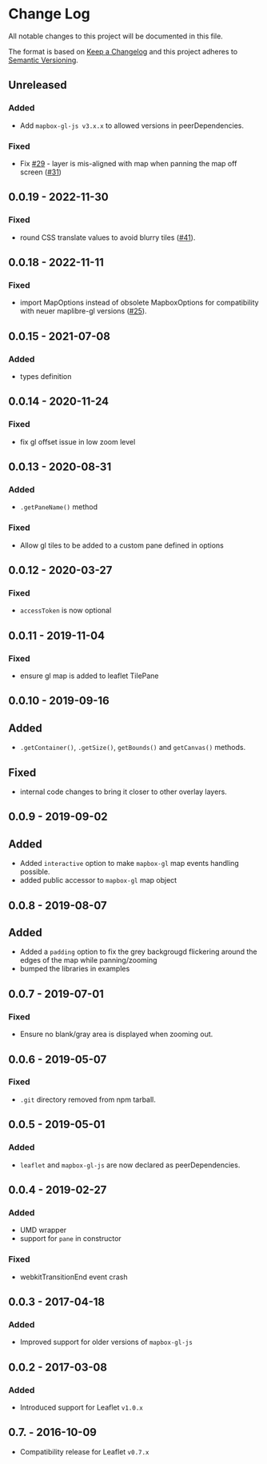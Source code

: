 # Change Log
All notable changes to this project will be documented in this file.

The format is based on [Keep a Changelog](http://keepachangelog.com/)
and this project adheres to [Semantic Versioning](http://semver.org/).

## Unreleased

### Added

- Add `mapbox-gl-js v3.x.x` to allowed versions in peerDependencies.

### Fixed

- Fix [#29](https://github.com/maplibre/maplibre-gl-leaflet/issues/29) - layer is mis-aligned with map when panning the map off screen ([#31](https://github.com/maplibre/maplibre-gl-leaflet/pulls/31))

## 0.0.19 - 2022-11-30

### Fixed

- round CSS translate values to avoid blurry tiles ([#41](https://github.com/maplibre/maplibre-gl-leaflet/issues/41)).

## 0.0.18 - 2022-11-11

### Fixed

- import MapOptions instead of obsolete MapboxOptions for compatibility with neuer maplibre-gl versions ([#25](https://github.com/maplibre/maplibre-gl-leaflet/issues/25)).

## 0.0.15 - 2021-07-08

### Added
- types definition

## 0.0.14 - 2020-11-24

### Fixed

- fix gl offset issue in low zoom level

## 0.0.13 - 2020-08-31

### Added
-  `.getPaneName()` method

### Fixed
- Allow gl tiles to be added to a custom pane defined in options

## 0.0.12 - 2020-03-27

### Fixed

- `accessToken` is now optional

## 0.0.11 - 2019-11-04

### Fixed

- ensure gl map is added to leaflet TilePane

## 0.0.10 - 2019-09-16

## Added

- `.getContainer()`, `.getSize()`, `getBounds()` and `getCanvas()` methods.

## Fixed

- internal code changes to bring it closer to other overlay layers.

## 0.0.9 - 2019-09-02

## Added

- Added `interactive` option to make `mapbox-gl` map events handling possible.
- added public accessor to `mapbox-gl` map object

## 0.0.8 - 2019-08-07

## Added

- Added a `padding` option to fix the grey backgrougd flickering around the edges of the map while panning/zooming
- bumped the libraries in examples

## 0.0.7 - 2019-07-01

### Fixed

- Ensure no blank/gray area is displayed when zooming out.

## 0.0.6 - 2019-05-07

### Fixed

- `.git` directory removed from npm tarball.

## 0.0.5 - 2019-05-01

### Added

- `leaflet` and `mapbox-gl-js` are now declared as peerDependencies.

## 0.0.4 - 2019-02-27

### Added

- UMD wrapper
- support for `pane` in constructor

### Fixed

- webkitTransitionEnd event crash

## 0.0.3 - 2017-04-18

### Added

- Improved support for older versions of `mapbox-gl-js`

## 0.0.2 - 2017-03-08

### Added

- Introduced support for Leaflet `v1.0.x`

## 0.7. - 2016-10-09

- Compatibility release for Leaflet `v0.7.x`
